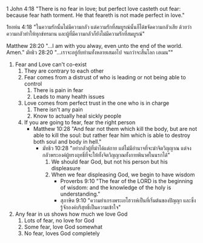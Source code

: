 1 John 4:18 "There is no fear in love; but perfect love casteth out fear: because fear hath torment. He that feareth is not made perfect in love."

1ยอห์น 4:18 "ในความรักนั้นไม่มีความกลัว แต่ความรักที่สมบูรณ์นั้นก็ได้ขจัดความกลัวเสีย ด้วยว่าความกลัวทำให้ทุกข์ทรมาน และผู้ที่มีความกลัวก็ยังไม่มีความรักที่สมบูรณ์"

Matthew 28:20 "...I am with you alway, even unto the end of the world. Amen."
มัทธิว 28:20 "...เราจะอยู่กับท่านทั้งหลายเสมอไป จนกว่าจะสิ้นโลก เอเมน""

1. Fear and Love can't co-exist
   1. They are contrary to each other
   2. Fear comes from a distrust of who is leading or not being able to control
      1. There is pain in fear
      2. Leads to many health issues
   3. Love comes from perfect trust in the one who is in charge
      1. There isn't any pain
      2. Know to actually heal sickly people
   4. If you are going to fear, fear the right person
      - Matthew 10:28 "And fear not them which kill the body, but are not able to kill the soul: but rather fear him which is able to destroy both soul and body in hell."
		- มัทธิว 10:28 "อย่ากลัวผู้ที่ฆ่าได้แต่กาย แต่ไม่มีอำนาจที่จะฆ่าจิตวิญญาณ แต่จงกลัวพระองค์ผู้ทรงฤทธิ์ที่จะให้ทั้งจิตวิญญาณทั้งกายพินาศในนรกได้"
			1. We should fear God, but not his person but his displeasure
			2. When we fear displeasing God, we begin to have wisdom
				- Proverbs 9:10 "The fear of the LORD is the beginning of wisdom: and the knowledge of the holy is understanding."
				- สุภาษิต 9:10 "ความยำเกรงพระเยโฮวาห์เป็นที่เริ่มต้นของปัญญา และซึ่งรู้จักองค์บริสุทธิ์เป็นความเข้าใจ"
1. Any fear in us shows how much we love God
   1. Lots of fear, no love for God
   2. Some fear, love God somewhat
   3. No fear, loves God completely
